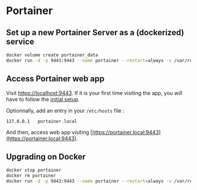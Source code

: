 # Portainer
## Set up a new Portainer Server as a (dockerized) service
```bash
docker volume create portainer_data
docker run -d -p 9443:9443 --name portainer --restart=always -v /var/run/docker.sock:/var/run/docker.sock -v portainer_data:/data portainer/portainer-ce:latest
```

## Access Portainer web app
Visit [https://localhost:9443](https://localhost:9443).
If it is your first time visiting the app, you will have to follow the [initial setup](https://docs.portainer.io/start/install/server/setup).

Optionnally, add an entry in your `/etc/hosts` file : 
```
127.0.0.1	portainer.local
```

And then, access web app visiting [https://portainer.local:9443](https://portainer.local:9443).

## Upgrading on Docker
```bash
docker stop portainer
docker rm portainer
docker run -d -p 9443:9443 --name portainer --restart=always -v /var/run/docker.sock:/var/run/docker.sock -v portainer_data:/data portainer/portainer-ce:latest
```
